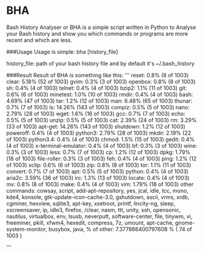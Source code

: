# BHA


Bash History Analyser or BHA is a simple script written in Python to Analyse your Bash history and show you which commands or programs are more
 recent and which are less.

###Usage
Usage is simple: bha [history_file]

  history_file: path of your bash history file and by default it's ~/.bash_history

###Result
Result of BHA is something like this:
'''
reset: 0.8% (8 of 1003)
clear: 5.18% (52 of 1003)
gvim: 0.3% (3 of 1003)
openbox: 0.8% (8 of 1003)
sh: 0.4% (4 of 1003)
telnet: 0.4% (4 of 1003)
bzip2: 1.1% (11 of 1003)
git: 0.6% (6 of 1003)
minetest: 1.0% (10 of 1003)
rmdir: 0.4% (4 of 1003)
bash: 4.69% (47 of 1003)
tar: 1.2% (12 of 1003)
man: 6.48% (65 of 1003)
thunar: 0.7% (7 of 1003)
ls: 14.26% (143 of 1003)
compiz: 0.5% (5 of 1003)
nano: 2.79% (28 of 1003)
wget: 1.6% (16 of 1003)
gcc: 0.7% (7 of 1003)
echo: 0.5% (5 of 1003)
unzip: 0.5% (5 of 1003)
cat: 2.39% (24 of 1003)
rm: 3.29% (33 of 1003)
apt-get: 14.26% (143 of 1003)
shutdown: 1.2% (12 of 1003)
poweroff: 0.4% (4 of 1003)
python3: 2.79% (28 of 1003)
mkdir: 2.19% (22 of 1003)
python3.4: 0.4% (4 of 1003)
chmod: 1.5% (15 of 1003)
gedit: 0.4% (4 of 1003)
x-terminal-emulator: 0.4% (4 of 1003)
bf: 0.3% (3 of 1003)
wine: 0.3% (3 of 1003)
less: 0.7% (7 of 1003)
cp: 1.2% (12 of 1003)
dpkg: 1.79% (18 of 1003)
file-roller: 0.3% (3 of 1003)
feh: 0.4% (4 of 1003)
ping: 1.2% (12 of 1003)
xclip: 0.6% (6 of 1003)
zip: 0.8% (8 of 1003)
tor: 1.1% (11 of 1003)
convert: 0.7% (7 of 1003)
apt: 0.5% (5 of 1003)
python: 0.4% (4 of 1003)
aria2c: 3.59% (36 of 1003)
irc: 1.3% (13 of 1003)
locate: 0.4% (4 of 1003)
mv: 0.8% (8 of 1003)
make: 0.4% (4 of 1003)
vim: 1.79% (18 of 1003)
other commands: 
cowsay, script, add-apt-repository, yes, jcal, idle, tcc, mono, kde4, konsole, gtk-update-icon-cache-3.0, gshutdown, ascii, vrms, xrdb, cgminer, hexview, sqlite3, apt-key, xsetroot, printf, lincity-ng, sleep, xscreensaver, ip, idle3, firefox, /clear, nasm, ttt, unity, ssh, opensonic, nautilus, virtualbox, env, lsusb, neverputt, software-center, file, tinywm, vi, freeminer, pkill, xfwm4, hexedit, compress, 7z, umount, apt-cache, gnome-system-monitor, busybox, java, 
% of other: 7.377866400797608 %  ( 74 of 1003 )

'''
